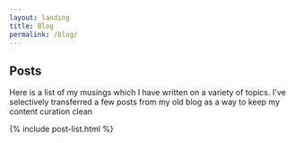 ```yaml
---
layout: landing
title: Blog
permalink: /blog/
---
```

<section id="heading" class="about-area gray-bg pt-125 pb-25">
    <div class="container">
        <div class="row">
            <div class="col-lg-8">
                <h1>Posts</h1>
            </div>
        </div>
        <div class="row">
            <div class="col-lg-8">
                <p>Here is a list of my musings which I have written on a variety of topics. I've selectively transferred a few posts from my old blog as a way to keep my content curation clean</p>
            </div>
        </div>
    </div>
</section>
<section id="post-list" class="pt-25 pb-130">
    <div class="container">
        <div class="row">
                <div class="col-lg-8">
                {% include post-list.html %}
                </div>
            </div>
    </div>
</section>